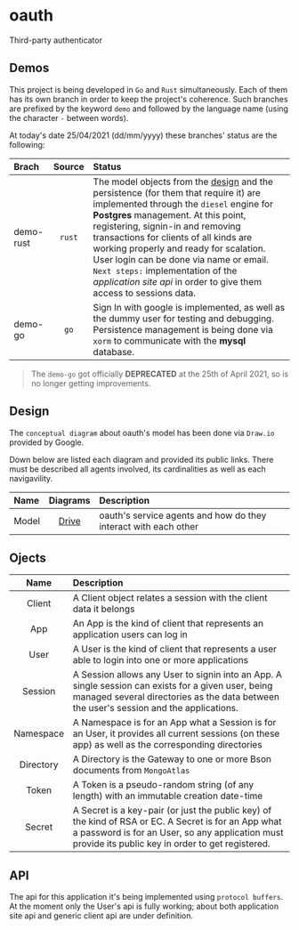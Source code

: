 # oauth

Third-party authenticator

## Demos 

This project is being developed in `Go` and `Rust` simultaneously. Each of them has its own branch in order to keep the project's coherence. Such branches are prefixed by the keyword `demo` and followed by the language name (using the character `-` between words).

At today's date 25/04/2021 (dd/mm/yyyy) these branches' status are the following:

| Brach | Source | Status |
|:-|:-:|:-|
| demo-rust | `rust` | The model objects from the [design](#design) and the persistence (for them that require it) are implemented through the `diesel` engine for **Postgres** management. At this point, registering, signin-in and removing transactions for clients of all kinds are working properly and ready for scalation. User login can be done via name or email. `Next steps:` implementation of the *application site api* in order to give them access to sessions data.|
| demo-go | `go` | Sign In with google is implemented, as well as the dummy user for testing and debugging. Persistence management is being done via `xorm` to communicate with the **mysql** database.|

> The `demo-go` got officially **DEPRECATED** at the 25th of April 2021, so is no longer getting improvements.

## Design

The `conceptual diagram` about oauth's model has been done via `Draw.io` provided by Google.

Down below are listed each diagram and provided its public links. There must be described all agents involved, its cardinalities as well as each navigavility. 

| Name | Diagrams | Description |
|:-|:-:|:-|
| Model | [Drive](https://drive.google.com/file/d/1huTe3jNqp3A_0WMB6tjhwSkBoqh_uA9F/view?usp=sharing) | oauth's service agents and how do they interact with each other |

## Ojects

| Name | Description |
|:-:|:-|
| Client | A Client object relates a session with the client data it belongs |
| App | An App is the kind of client that represents an application users can log in |
| User | A User is the kind of client that represents a user able to login into one or more applications |
| Session | A Session allows any User to signin into an App. A single session can exists for a given user, being managed several directories as the data between the user's session and the applications. |
| Namespace | A Namespace is for an App what a Session is for an User, it provides all current sessions (on these app) as well as the corresponding directories |
| Directory | A Directory is the Gateway to one or more Bson documents from `MongoAtlas` |
| Token | A Token is a pseudo-random string (of any length) with an immutable creation date-time |
| Secret | A Secret is a key-pair (or just the public key) of the kind of RSA or EC. A Secret is for an App what a password is for an User, so any application must provide its public key in order to get registered. |

## API

The api for this application it's being implemented using `protocol buffers`. At the moment only the User's api is fully working; about both application site api and generic client api are under definition.